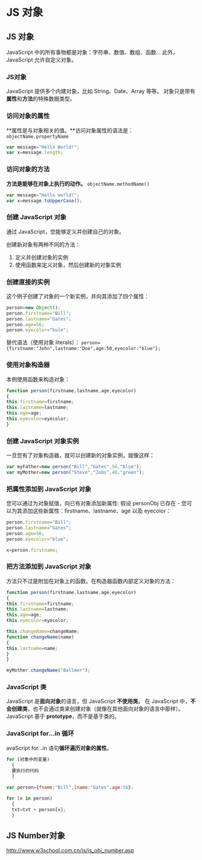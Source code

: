 # JS 对象

## JS 对象 
JavaScript 中的所有事物都是对象：字符串、数值、数组、函数...
此外，JavaScript 允许自定义对象。

### JS对象

 JavaScript 提供多个内建对象，比如 String、Date、Array 等等。
对象只是带有**属性**和**方法**的特殊数据类型。

### 访问对象的属性

**属性是与对象相关的值。**访问对象属性的语法是：
`objectName.propertyName`

```javascript
var message="Hello World!";
var x=message.length;
```

### 访问对象的方法

**方法是能够在对象上执行的动作。**
`objectName.methodName()`

```javascript
var message="Hello world!";
var x=message.toUpperCase();
```

### 创建 JavaScript 对象

通过 JavaScript，您能够定义并创建自己的对象。

创建新对象有两种不同的方法：

1. 定义并创建对象的实例
2. 使用函数来定义对象，然后创建新的对象实例

### 创建直接的实例

这个例子创建了对象的一个新实例，并向其添加了四个属性：

```javascript
person=new Object();
person.firstname="Bill";
person.lastname="Gates";
person.age=56;
person.eyecolor="bule";
```
替代语法（使用对象 literals）：
`person={firstname:"John",lastname:"Doe",age:50,eyecolor:"blue"};`

### 使用对象构造器

本例使用函数来构造对象：

```javascript
function person(firstname,lastname,age,eyecolor)
{
this.firstname=firstname;
this.lastname=lastname;
this.age=age;
this.eyecolor=eyecolor;
}
```

### 创建 JavaScript 对象实例

一旦您有了对象构造器，就可以创建新的对象实例，就像这样：

```javascript
var myFather=new person("Bill","Gates",56,"blue");
var myMother=new person("Steve","Jobs",48,"green");
```

### 把属性添加到 JavaScript 对象

您可以通过为对象赋值，向已有对象添加新属性:
假设 personObj 已存在 - 您可以为其添加这些新属性：firstname、lastname、age 以及 eyecolor：

```javascript
person.firstname="Bill";
person.lastname="Gates";
person.age=56;
person.eyecolor="blue";

x=person.firstname;
```

### 把方法添加到 JavaScript 对象

方法只不过是附加在对象上的函数。在构造器函数内部定义对象的方法：

```javascript
function person(firstname,lastname,age,eyecolor)
{
this.firstname=firstname;
this.lastname=lastname;
this.age=age;
this.eyecolor=eyecolor;

this.changeName=changeName;
function changeName(name)
{
this.lastname=name;
}
}

myMother.changeName("Ballmer");
```

### JavaScript 类

JavaScript 是**面向对象**的语言，但 JavaScript **不使用类**。
在 JavaScript 中，**不会创建类**，也不会通过类来创建对象（就像在其他面向对象的语言中那样）。
JavaScript 基于 **prototype**，而不是基于类的。

### JavaScript for...in 循环

avaScript for...in 语句**循环遍历对象的属性**。

```javascript
for (对象中的变量)
  {
  要执行的代码
  }
  
var person={fname:"Bill",lname:"Gates",age:56};

for (x in person)
  {
  txt=txt + person[x];
  }
```

## JS Number对象

http://www.w3school.com.cn/js/js_obj_number.asp